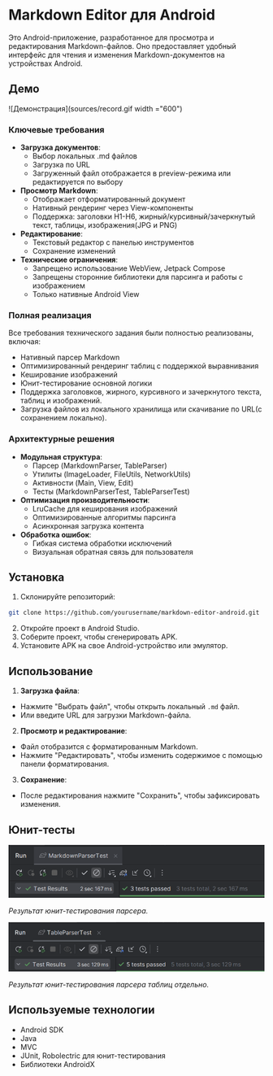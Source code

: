 # Markdown Editor для Android

Это Android-приложение, разработанное для просмотра и редактирования Markdown-файлов. Оно предоставляет удобный интерфейс для чтения и изменения Markdown-документов на устройствах Android.

## Демо

![Демонстрация](sources/record.gif width ="600")

### Ключевые требования
- **Загрузка документов**:
    - Выбор локальных .md файлов
    - Загрузка по URL
    - Загруженный файл отображается в preview-режима или редактируется по выбору
- **Просмотр Markdown**:
    - Отображает отформатированный документ
    - Нативный рендеринг через View-компоненты
    - Поддержка: заголовки H1-H6, жирный/курсивный/зачеркнутый текст, таблицы, изображения(JPG и PNG)
- **Редактирование**:
    - Текстовый редактор с панелью инструментов
    - Сохранение изменений
- **Технические ограничения**:
    - Запрещено использование WebView, Jetpack Compose
    - Запрещены сторонние библиотеки для парсинга и работы с изображением
    - Только нативные Android View

### Полная реализация
Все требования технического задания были полностью реализованы, включая:
- Нативный парсер Markdown
- Оптимизированный рендеринг таблиц с поддержкой выравнивания
- Кеширование изображений
- Юнит-тестирование основной логики
- Поддержка заголовков, жирного, курсивного и зачеркнутого текста, таблиц и изображений.
- Загрузка файлов из локального хранилища или скачивание по URL(с сохранением локально).

### Архитектурные решения
- **Модульная структура**:
    - Парсер (MarkdownParser, TableParser)
    - Утилиты (ImageLoader, FileUtils, NetworkUtils)
    - Активности (Main, View, Edit)
    - Тесты (MarkdownParserTest, TableParserTest)
- **Оптимизация производительности**:
    - LruCache для кеширования изображений
    - Оптимизированные алгоритмы парсинга
    - Асинхронная загрузка контента
- **Обработка ошибок**:
    - Гибкая система обработки исключений
    - Визуальная обратная связь для пользователя

## Установка

1. Склонируйте репозиторий:
```bash
git clone https://github.com/yourusername/markdown-editor-android.git
```

2. Откройте проект в Android Studio.
3. Соберите проект, чтобы сгенерировать APK.
4. Установите APK на свое Android-устройство или эмулятор.

## Использование

1. **Загрузка файла**:
- Нажмите "Выбрать файл", чтобы открыть локальный `.md` файл.
- Или введите URL для загрузки Markdown-файла.

2. **Просмотр и редактирование**:
- Файл отобразится с форматированным Markdown.
- Нажмите "Редактировать", чтобы изменить содержимое с помощью панели форматирования.

3. **Сохранение**:
- После редактирования нажмите "Сохранить", чтобы зафиксировать изменения.

## Юнит-тесты

![Результат тестов парсера](sources/parsertest.png)

*Результат юнит-тестирования парсера.*

![Результат тестов парсера таблиц](sources/tabletest.png)

*Результат юнит-тестирования парсера таблиц отдельно.*

## Используемые технологии

- Android SDK
- Java
- MVC
- JUnit, Robolectric для юнит-тестирования
- Библиотеки AndroidX
